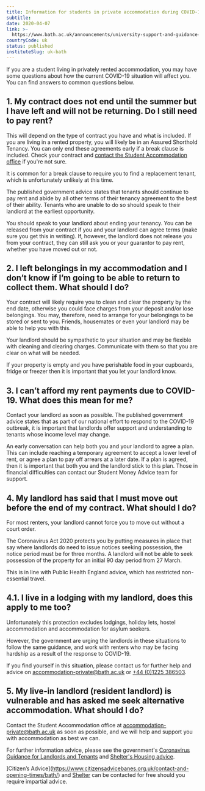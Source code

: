 ```yaml
---
title: Information for students in private accommodation during COVID-19
subtitle: 
date: 2020-04-07
link: >-
  https://www.bath.ac.uk/announcements/university-support-and-guidance-for-students/
countryCode: uk
status: published
instituteSlug: uk-bath
---
```

If you are a student living in privately rented accommodation, you may have some questions about how the current COVID-19 situation will affect you. You can find answers to common questions below.

## 1\. My contract does not end until the summer but I have left and will not be returning. Do I still need to pay rent?

This will depend on the type of contract you have and what is included. If you are living in a rented property, you will likely be in an Assured Shorthold Tenancy. You can only end these agreements early if a break clause is included. Check your contract and [contact the Student Accommodation office](accommodation-private@bath.ac.uk) if you're not sure.

It is common for a break clause to require you to find a replacement tenant, which is unfortunately unlikely at this time.

The published government advice states that tenants should continue to pay rent and abide by all other terms of their tenancy agreement to the best of their ability. Tenants who are unable to do so should speak to their landlord at the earliest opportunity.

You should speak to your landlord about ending your tenancy. You can be released from your contract if you and your landlord can agree terms (make sure you get this in writing). If, however, the landlord does not release you from your contract, they can still ask you or your guarantor to pay rent, whether you have moved out or not.

## 2\. I left belongings in my accommodation and I don’t know if I’m going to be able to return to collect them. What should I do?

Your contract will likely require you to clean and clear the property by the end date, otherwise you could face charges from your deposit and/or lose belongings. You may, therefore, need to arrange for your belongings to be stored or sent to you. Friends, housemates or even your landlord may be able to help you with this.

Your landlord should be sympathetic to your situation and may be flexible with cleaning and clearing charges. Communicate with them so that you are clear on what will be needed.

If your property is empty and you have perishable food in your cupboards, fridge or freezer then it is important that you let your landlord know.

## 3\. I can’t afford my rent payments due to COVID-19. What does this mean for me?

Contact your landlord as soon as possible. The published government advice states that as part of our national effort to respond to the COVID-19 outbreak, it is important that landlords offer support and understanding to tenants whose income level may change.

An early conversation can help both you and your landlord to agree a plan. This can include reaching a temporary agreement to accept a lower level of rent, or agree a plan to pay off arrears at a later date. If a plan is agreed, then it is important that both you and the landlord stick to this plan. Those in financial difficulties can contact our Student Money Advice team for support.

## 4\. My landlord has said that I must move out before the end of my contract. What should I do?

For most renters, your landlord cannot force you to move out without a court order.

The Coronavirus Act 2020 protects you by putting measures in place that say where landlords do need to issue notices seeking possession, the notice period must be for three months. A landlord will not be able to seek possession of the property for an initial 90 day period from 27 March.

This is in line with Public Health England advice, which has restricted non-essential travel.

## 4.1. I live in a lodging with my landlord, does this apply to me too?

Unfortunately this protection excludes lodgings, holiday lets, hostel accommodation and accommodation for asylum seekers.

However, the government are urging the landlords in these situations to follow the same guidance, and work with renters who may be facing hardship as a result of the response to COVID-19.

If you find yourself in this situation, please contact us for further help and advice on [accommodation-private@bath.ac.uk](mailto:accommodation-private@bath.ac.uk) or [+44 (0)1225 386503](tel:01225386503).

## 5\. My live-in landlord (resident landlord) is vulnerable and has asked me seek alternative accommodation. What should I do?

Contact the Student Accommodation office at [accommodation-private@bath.ac.uk](mailto:accommodation-private@bath.ac.uk) as soon as possible, and we will help and support you with accommodation as best we can.

For further information advice, please see the government's [Coronavirus Guidance for Landlords and Tenants](https://assets.publishing.service.gov.uk/government/uploads/system/uploads/attachment_data/file/876500/Consolidated_Landlord_and_Tenant_Guidance_COVID_and_the_PRS_v4.2.pdf) and [Shelter's Housing advice](https://england.shelter.org.uk/housing_advice/coronavirus).

]Citizen’s Advice](https://www.citizensadvicebanes.org.uk/contact-and-opening-times/bath/) and [Shelter](https://england.shelter.org.uk/) can be contacted for free should you require impartial advice.
